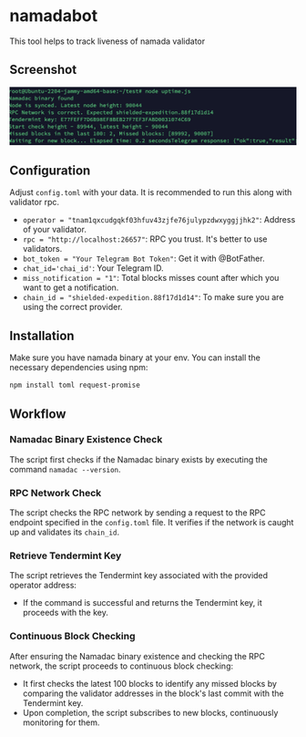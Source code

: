 # namadabot
This tool helps to track liveness of namada validator

## Screenshot
![status.js](https://raw.githubusercontent.com/nodiums/namadabot/main/workflow.png)
## Configuration

Adjust `config.toml` with your data. It is recommended to run this along with validator rpc.

- `operator = "tnam1qxcudgqkf03hfuv43zjfe76julypzdwxyggjjhk2"`: Address of your validator.
- `rpc = "http://localhost:26657"`: RPC you trust. It's better to use validators.
- `bot_token = "Your Telegram Bot Token"`: Get it with @BotFather.
- `chat_id='chai_id'`: Your Telegram ID.
- `miss_notification = "1"`: Total blocks misses count after which you want to get a notification.
- `chain_id = "shielded-expedition.88f17d1d14"`: To make sure you are using the correct provider.

## Installation

Make sure you have namada binary at your env.
You can install the necessary dependencies using npm:

```bash
npm install toml request-promise
```
## Workflow

### Namadac Binary Existence Check

The script first checks if the Namadac binary exists by executing the command `namadac --version`.

### RPC Network Check

The script checks the RPC network by sending a request to the RPC endpoint specified in the `config.toml` file. It verifies if the network is caught up and validates its `chain_id`.

### Retrieve Tendermint Key

The script retrieves the Tendermint key associated with the provided operator address:

- If the command is successful and returns the Tendermint key, it proceeds with the key.


### Continuous Block Checking

After ensuring the Namadac binary existence and checking the RPC network, the script proceeds to continuous block checking:

- It first checks the latest 100 blocks to identify any missed blocks by comparing the validator addresses in the block's last commit with the Tendermint key.
- Upon completion, the script subscribes to new blocks, continuously monitoring for them.
